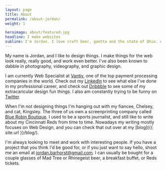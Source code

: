 ```yaml
---
layout: page
title: About
permalink: /about-jordan/
weight: 1

heroimage: about/featured.jpg
headline: I make websites
subline: I'm Jordan. I love craft beer, goetta and the state of Ohio. Above all else, I love designing for the web.
---
```


My name is Jordan, and I like to design things. I make things for the web look really, really good, and work even better. I've also been known to dabble in photography, videography, and graphic design. 

I am currently Web Specialist at [Vantiv](http://www.vantiv.com), one of the top payment processing companies in the world. Check out my [LinkedIn](https://www.linkedin.com/in/jordanbarhorst) to see what else I've done in my professional career, and check out [Dribbble](http://www.dribbble.com/jordanbarhorst) to see some of my extracaricular design fun things. I also am constantly trying to be funny on [Twitter](http://www.twitter.com/JordanBarhorst).

When I'm not designing things I'm hanging out with my fiancee, Chelsey, and cat, Kingsley. The three of us own a screenprinting company called [Blue Robin Boutique](https://www.etsy.com/shop/BlueRobinBoutique). I used to be a sports journalist, and still like to write about my Cincinnati Reds from time to time. Nowadays my writing mostly focuses on Web Design, and you can check that out over at my [blog]({{ site.url }}/blog/).

I'm always looking to meet and work with interesting people. If you have a project that you think I'd be good for, or if you just want to say hello, shoot me an email at [jordan.barhorst@gmail.com](mailto:jordan.barhorst@gmail.com). I can usually be bought for a couple glasses of Mad Tree or Rhinegeist beer, a breakfast buffet, or Reds tickets.
